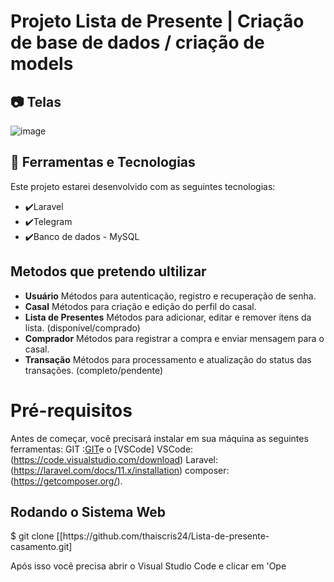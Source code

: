 # Projeto Lista de Presente | Criação de base de dados / criação de models 

## 📷 Telas
![image](https://github.com/user-attachments/assets/09df507e-c24e-4e01-998a-37b8b1800cba)



## 🚀 Ferramentas e Tecnologias

Este projeto estarei desenvolvido com as seguintes tecnologias:

- ✔️Laravel
- ✔️Telegram 
- ✔️Banco de dados - MySQL

## Metodos que pretendo ultilizar 

- **Usuário** Métodos para autenticação, registro e recuperação de senha.
- **Casal** Métodos para criação e edição do perfil do casal.
- **Lista de Presentes** Métodos para adicionar, editar e remover itens da lista. (disponível/comprado)
- **Comprador** Métodos para registrar a compra e enviar mensagem para o casal.
- **Transação** Métodos para processamento e atualização do status das transações. (completo/pendente)



# Pré-requisitos

Antes de começar, você precisará instalar em sua máquina as seguintes ferramentas: GIT :[GIT](https://git-scm.com/)e o [VSCode]  VSCode: (https://code.visualstudio.com/download) Laravel: (https://laravel.com/docs/11.x/installation) composer: (https://getcomposer.org/).  
<h2> Rodando o Sistema Web </h2>
$ git clone [[https://github.com/thaiscris24/Lista-de-presente-casamento.git]

Após isso você precisa abrir o Visual Studio Code e clicar em 'Ope


